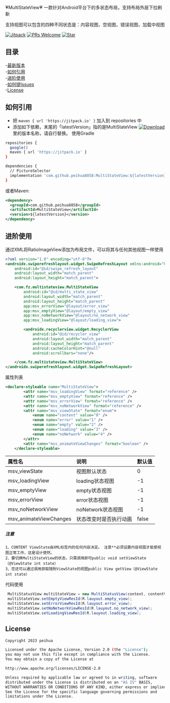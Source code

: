 :heartpulse:MultiStateView:heartpulse:
一款针对Android平台下的多状态布局，支持布局外层下拉刷新

支持视图可以包含的四种不同状态是：内容视图，空视图，错误视图，加载中视图


[![Jitpack](https://jitpack.io/v/peihua8858/MultiStateView.svg)](https://github.com/peihua8858)
[![PRs Welcome](https://img.shields.io/badge/PRs-Welcome-brightgreen.svg)](https://github.com/peihua8858)
[![Star](https://img.shields.io/github/stars/peihua8858/MultiStateView.svg)](https://github.com/peihua8858/MultiStateView)

## 目录
-[最新版本](https://github.com/peihua8858/MultiStateView/releases/tag/1.0.6)<br>
-[如何引用](#如何引用)<br>
-[进阶使用](#进阶使用)<br>
-[如何提Issues](https://github.com/peihua8858/MultiStateView/wiki/%E5%A6%82%E4%BD%95%E6%8F%90Issues%3F)<br>
-[License](#License)<br>

## 如何引用
* 把 `maven { url 'https://jitpack.io' }` 加入到 repositories 中
* 添加如下依赖，末尾的「latestVersion」指的是MultiStateView [![Download](https://jitpack.io/v/peihua8858/MultiStateView.svg)](https://jitpack.io/#peihua8858/MultiStateView) 里的版本名称，请自行替换。
使用Gradle
```sh
repositories {
  google()
  maven { url 'https://jitpack.io' }
}

dependencies {
  // PictureSelector
  implementation 'com.github.peihua8858:MultiStateView:${latestVersion}'
}
```

或者Maven:

```xml
<dependency>
  <groupId>com.github.peihua8858</groupId>
  <artifactId>MultiStateView</artifactId>
  <version>${latestVersion}</version>
</dependency>
```
## 进阶使用

通过XML将RatioImageView添加为布局文件，可以将其与任何其他视图一样使用

```xml
<?xml version="1.0" encoding="utf-8"?>
<androidx.swiperefreshlayout.widget.SwipeRefreshLayout xmlns:android="http://schemas.android.com/apk/res/android"
    android:id="@id/swipe_refresh_layout"
    android:layout_width="match_parent"
    android:layout_height="match_parent">

    <com.fz.multistateview.MultiStateView
        android:id="@id/multi_state_view"
        android:layout_width="match_parent"
        android:layout_height="match_parent"
        app:msv_errorView="@layout/error_view"
        app:msv_emptyView="@layout/empty_view"
        app:msv_noNetworkView="@layout/no_network_view"
        app:msv_loadingView="@layout/loading_view">

        <androidx.recyclerview.widget.RecyclerView
            android:id="@id/recycler_view"
            android:layout_width="match_parent"
            android:layout_height="match_parent"
            android:cacheColorHint="@null"
            android:scrollbars="none"/>

    </com.fz.multistateview.MultiStateView>
</androidx.swiperefreshlayout.widget.SwipeRefreshLayout>
```

属性列表

```xml
<declare-styleable name="MultiStateView">
        <attr name="msv_loadingView" format="reference" />
        <attr name="msv_emptyView" format="reference" />
        <attr name="msv_errorView" format="reference" />
        <attr name="msv_noNetworkView" format="reference" />
        <attr name="msv_viewState" format="enum">
            <enum name="content" value="0" />
            <enum name="error" value="1" />
            <enum name="empty" value="2" />
            <enum name="loading" value="3" />
            <enum name="noNetwork" value="4" />
        </attr>
        <attr name="msv_animateViewChanges" format="boolean" />
    </declare-styleable>
```
属性名 | 说明 | 默认值
:----------- | :----------- | :-----------
msv_viewState         | 视图默认状态        | 0
msv_loadingView         | loading状态视图        | -1
msv_emptyView         | empty状态视图        | -1
msv_errorView         | error状态视图        | -1
msv_noNetworkView         | noNetwork状态视图        | -1
msv_animateViewChanges         | 状态改变时是否执行动画        | false

##### 注意
```
1、CONTENT ViewState由XML标签内的任何内容决定。 注意**必须设置内容视图才能使视图正常工作，这是设计使然。
2、要切换MultiStateView的状态，只需调用即可public void setViewState（@ViewState int state）
3、您还可以通过调用获取随附ViewState的视图public View getView（@ViewState int state）
```

代码使用

```java
 MultiStatusView multiStateView = new MultiStatusView(context, contentView);注意**必须设置内容视图才能使视图正常工
 multiStateView.setEmptyViewResId(R.lauyout.empty_view);
 multiStateView.setErrorViewResId(R.lauyout.error_view);
 multiStateView.setNoNetworkViewResId(R.lauyout.no_network_view);
 multiStateView.setLoadingViewResId(R.lauyout.loading_view);
```

## License
```sh
Copyright 2023 peihua

Licensed under the Apache License, Version 2.0 (the "License");
you may not use this file except in compliance with the License.
You may obtain a copy of the License at

http://www.apache.org/licenses/LICENSE-2.0

Unless required by applicable law or agreed to in writing, software
distributed under the License is distributed on an "AS IS" BASIS,
WITHOUT WARRANTIES OR CONDITIONS OF ANY KIND, either express or implied.
See the License for the specific language governing permissions and
limitations under the License.
```




